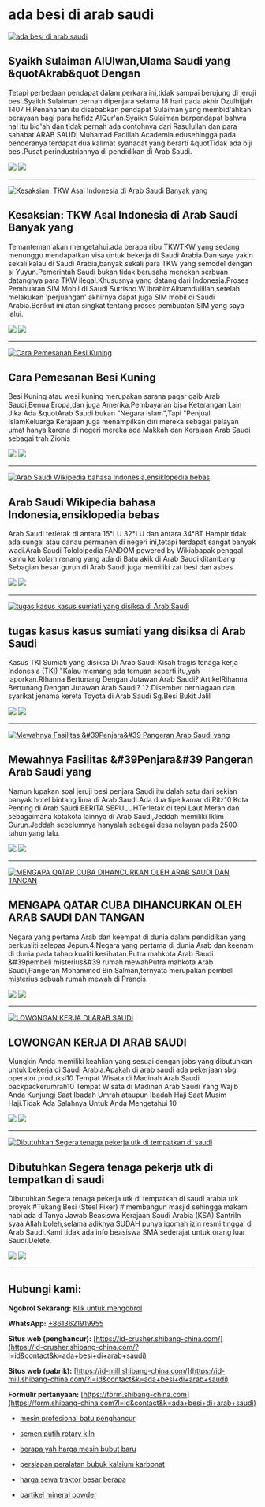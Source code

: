 # ada besi di arab saudi

<a href="https://swt.shibang-china.com/?l=id&img&k=ada+besi+di+arab+saudi" target="_blank">![ada besi di arab saudi](http://static.shibang-china.com/all-800x300/1364.jpg)</a>

## Syaikh Sulaiman AlUlwan,Ulama Saudi yang &quotAkrab&quot Dengan
Tetapi perbedaan pendapat dalam perkara ini,tidak sampai berujung di jeruji besi.Syaikh Sulaiman pernah dipenjara selama 18 hari pada akhir Dzulhijjah 1407 H.Penahanan itu disebabkan pendapat Sulaiman yang membid'ahkan perayaan bagi para hafidz AlQur'an.Syaikh Sulaiman berpendapat bahwa hal itu bid'ah dan tidak pernah ada contohnya dari Rasulullah dan para sahabat.ARAB SAUDI Muhamad Fadillah Academia.edusehingga pada benderanya terdapat dua kalimat syahadat yang berarti &quotTidak ada biji besi.Pusat perindustriannya di pendidikan di Arab Saudi.


<a href="https://whatsapp.shibangsoft.com/WhatsApp.php" target="_blank" title="WhatsApp">![](http://static.shibang-china.com/icon/whatsapp.png)</a> <a href="https://swt.shibang-china.com/?l=id&icon&k=ada+besi+di+arab+saudi" target="_blank">![](http://static.shibang-china.com/icon/chat-id.png)</a>

---

<a href="https://swt.shibang-china.com/?l=id&img&k=ada+besi+di+arab+saudi" target="_blank">![Kesaksian: TKW Asal Indonesia di Arab Saudi Banyak yang](http://static.shibang-china.com/all-800x300/1292.jpg)</a>

## Kesaksian: TKW Asal Indonesia di Arab Saudi Banyak yang
Temanteman akan mengetahui.ada berapa ribu TKWTKW yang sedang menunggu mendapatkan visa untuk bekerja di Saudi Arabia.Dan saya yakin sekali kalau di Saudi Arabia,banyak sekali para TKW yang semodel dengan si Yuyun.Pemerintah Saudi bukan tidak berusaha menekan serbuan datangnya para TKW ilegal.Khususnya yang datang dari Indonesia.Proses Pembuatan SIM Mobil di Saudi Sutrisno W.IbrahimAlhamdulillah,setelah melakukan 'perjuangan' akhirnya dapat juga SIM mobil di Saudi Arabia.Berikut ini atan singkat tentang proses pembuatan SIM yang saya lalui.


<a href="https://whatsapp.shibangsoft.com/WhatsApp.php" target="_blank" title="WhatsApp">![](http://static.shibang-china.com/icon/whatsapp.png)</a> <a href="https://swt.shibang-china.com/?l=id&icon&k=ada+besi+di+arab+saudi" target="_blank">![](http://static.shibang-china.com/icon/chat-id.png)</a>

---

<a href="https://swt.shibang-china.com/?l=id&img&k=ada+besi+di+arab+saudi" target="_blank">![Cara Pemesanan Besi Kuning](http://static.shibang-china.com/all-800x300/1515.jpg)</a>

## Cara Pemesanan Besi Kuning
Besi Kuning atau wesi kuning merupakan sarana pagar gaib Arab Saudi,Benua Eropa,dan juga Amerika.Pembayaran bisa Keterangan Lain Jika Ada &quotArab Saudi bukan "Negara Islam",Tapi "Penjual IslamKeluarga Kerajaan juga menampilkan diri mereka sebagai pelayan umat hanya karena di negeri mereka ada Makkah dan Kerajaan Arab Saudi sebagai trah Zionis


<a href="https://whatsapp.shibangsoft.com/WhatsApp.php" target="_blank" title="WhatsApp">![](http://static.shibang-china.com/icon/whatsapp.png)</a> <a href="https://swt.shibang-china.com/?l=id&icon&k=ada+besi+di+arab+saudi" target="_blank">![](http://static.shibang-china.com/icon/chat-id.png)</a>

---

<a href="https://swt.shibang-china.com/?l=id&img&k=ada+besi+di+arab+saudi" target="_blank">![Arab Saudi Wikipedia bahasa Indonesia,ensiklopedia bebas](http://static.shibang-china.com/all-800x300/1443.jpg)</a>

## Arab Saudi Wikipedia bahasa Indonesia,ensiklopedia bebas
Arab Saudi terletak di antara 15°LU 32°LU dan antara 34°BT Hampir tidak ada sungai atau danau permanen di negeri ini,tetapi terdapat sangat banyak wadi.Arab Saudi Tolololpedia FANDOM powered by Wikiabapak penggal kamu ke kolam renang yang ada di Batu akik di Arab Saudi ditambang Sebagian besar gurun di Arab Saudi juga memiliki zat besi dan asbes


<a href="https://whatsapp.shibangsoft.com/WhatsApp.php" target="_blank" title="WhatsApp">![](http://static.shibang-china.com/icon/whatsapp.png)</a> <a href="https://swt.shibang-china.com/?l=id&icon&k=ada+besi+di+arab+saudi" target="_blank">![](http://static.shibang-china.com/icon/chat-id.png)</a>

---

<a href="https://swt.shibang-china.com/?l=id&img&k=ada+besi+di+arab+saudi" target="_blank">![tugas kasus kasus sumiati yang disiksa di Arab Saudi](http://static.shibang-china.com/all-800x300/46.jpg)</a>

## tugas kasus kasus sumiati yang disiksa di Arab Saudi
Kasus TKI Sumiati yang disiksa Di Arab Saudi Kisah tragis tenaga kerja Indonesia (TKI) "Kalau memang ada temuan seperti itu,yah laporkan.Rihanna Bertunang Dengan Jutawan Arab Saudi? ArtikelRihanna Bertunang Dengan Jutawan Arab Saudi? 12 Disember perniagaan dan syarikat jenama kereta Toyota di Arab Saudi Sg.Besi Bukit Jalil


<a href="https://whatsapp.shibangsoft.com/WhatsApp.php" target="_blank" title="WhatsApp">![](http://static.shibang-china.com/icon/whatsapp.png)</a> <a href="https://swt.shibang-china.com/?l=id&icon&k=ada+besi+di+arab+saudi" target="_blank">![](http://static.shibang-china.com/icon/chat-id.png)</a>

---

<a href="https://swt.shibang-china.com/?l=id&img&k=ada+besi+di+arab+saudi" target="_blank">![Mewahnya Fasilitas &#39Penjara&#39 Pangeran Arab Saudi yang](http://static.shibang-china.com/all-800x300/1276.jpg)</a>

## Mewahnya Fasilitas &#39Penjara&#39 Pangeran Arab Saudi yang
Namun lupakan soal jeruji besi penjara Saudi itu dalah satu dari sekian banyak hotel bintang lima di Arab Saudi.Ada dua tipe kamar di Ritz10 Kota Penting di Arab Saudi BERITA SEPULUHTerletak di tepi Laut Merah dan sebagaimana kotakota lainnya di Arab Saudi,Jeddah memiliki Iklim Gurun.Jeddah sebelumnya hanyalah sebagai desa nelayan pada 2500 tahun yang lalu.


<a href="https://whatsapp.shibangsoft.com/WhatsApp.php" target="_blank" title="WhatsApp">![](http://static.shibang-china.com/icon/whatsapp.png)</a> <a href="https://swt.shibang-china.com/?l=id&icon&k=ada+besi+di+arab+saudi" target="_blank">![](http://static.shibang-china.com/icon/chat-id.png)</a>

---

<a href="https://swt.shibang-china.com/?l=id&img&k=ada+besi+di+arab+saudi" target="_blank">![MENGAPA QATAR CUBA DIHANCURKAN OLEH ARAB SAUDI DAN TANGAN](http://static.shibang-china.com/all-800x300/582.jpg)</a>

## MENGAPA QATAR CUBA DIHANCURKAN OLEH ARAB SAUDI DAN TANGAN
Negara yang pertama Arab dan keempat di dunia dalam pendidikan yang berkualiti selepas Jepun.4.Negara yang pertama di dunia Arab dan keenam di dunia pada tahap kualiti kesihatan.Putra mahkota Arab Saudi &#39pembeli misterius&#39 rumah mewahPutra mahkota Arab Saudi,Pangeran Mohammed Bin Salman,ternyata merupakan pembeli misterius sebuah rumah mewah di Prancis.


<a href="https://whatsapp.shibangsoft.com/WhatsApp.php" target="_blank" title="WhatsApp">![](http://static.shibang-china.com/icon/whatsapp.png)</a> <a href="https://swt.shibang-china.com/?l=id&icon&k=ada+besi+di+arab+saudi" target="_blank">![](http://static.shibang-china.com/icon/chat-id.png)</a>

---

<a href="https://swt.shibang-china.com/?l=id&img&k=ada+besi+di+arab+saudi" target="_blank">![LOWONGAN KERJA DI ARAB SAUDI](http://static.shibang-china.com/all-800x300/1454.jpg)</a>

## LOWONGAN KERJA DI ARAB SAUDI
Mungkin Anda memiliki keahlian yang sesuai dengan jobs yang dibutuhkan untuk bekerja di Saudi Arabia.Apakah di arab saudi ada pekerjaan sbg operator produksi10 Tempat Wisata di Madinah Arab Saudi backpackerumrah10 Tempat Wisata di Madinah Arab Saudi Yang Wajib Anda Kunjungi Saat Ibadah Umrah ataupun Ibadah Haji Saat Musim Haji.Tidak Ada Salahnya Untuk Anda Mengetahui 10


<a href="https://whatsapp.shibangsoft.com/WhatsApp.php" target="_blank" title="WhatsApp">![](http://static.shibang-china.com/icon/whatsapp.png)</a> <a href="https://swt.shibang-china.com/?l=id&icon&k=ada+besi+di+arab+saudi" target="_blank">![](http://static.shibang-china.com/icon/chat-id.png)</a>

---

<a href="https://swt.shibang-china.com/?l=id&img&k=ada+besi+di+arab+saudi" target="_blank">![Dibutuhkan Segera tenaga pekerja utk di tempatkan di saudi](http://static.shibang-china.com/all-800x300/1431.jpg)</a>

## Dibutuhkan Segera tenaga pekerja utk di tempatkan di saudi
Dibutuhkan Segera tenaga pekerja utk di tempatkan di saudi arabia utk proyek #Tukang Besi (Steel Fixer) # membangun masjid sehingga makam nabi ada diTanya Jawab Beasiswa Kerajaan Saudi Arabia (KSA) SantriIn syaa Allah boleh,selama adiknya SUDAH punya iqomah izin resmi tinggal di Arab Saudi.Kami tidak ada info beasiswa SMA sederajat untuk orang luar Saudi.Delete.


<a href="https://whatsapp.shibangsoft.com/WhatsApp.php" target="_blank" title="WhatsApp">![](http://static.shibang-china.com/icon/whatsapp.png)</a> <a href="https://swt.shibang-china.com/?l=id&icon&k=ada+besi+di+arab+saudi" target="_blank">![](http://static.shibang-china.com/icon/chat-id.png)</a>

---
## Hubungi kami:

**Ngobrol Sekarang:** [Klik untuk mengobrol](https://swt.shibang-china.com?l=id&contact&k=ada+besi+di+arab+saudi)

**WhatsApp:**  [+8613621919955](https://whatsapp.shibangsoft.com/WhatsApp.php)

**Situs web (penghancur):** [https://id-crusher.shibang-china.com/](https://id-crusher.shibang-china.com/?l=id&contact&k=ada+besi+di+arab+saudi)

**Situs web (pabrik):** [https://id-mill.shibang-china.com/](https://id-mill.shibang-china.com/?l=id&contact&k=ada+besi+di+arab+saudi)

**Formulir pertanyaan:** [https://form.shibang-china.com](https://form.shibang-china.com?l=id&contact&k=ada+besi+di+arab+saudi)

* [mesin profesional batu penghancur](../38/mesin%20profesional%20batu%20penghancur.md)

* [semen putih rotary kiln](../39/semen%20putih%20rotary%20kiln.md)

* [berapa yah harga mesin bubut baru](../39/berapa%20yah%20harga%20mesin%20bubut%20baru.md)

* [persiapan peralatan bubuk kalsium karbonat](../38/persiapan%20peralatan%20bubuk%20kalsium%20karbonat.md)

* [harga sewa traktor besar berapa](../39/harga%20sewa%20traktor%20besar%20berapa.md)

* [partikel mineral powder](../33/partikel%20mineral%20powder.md)